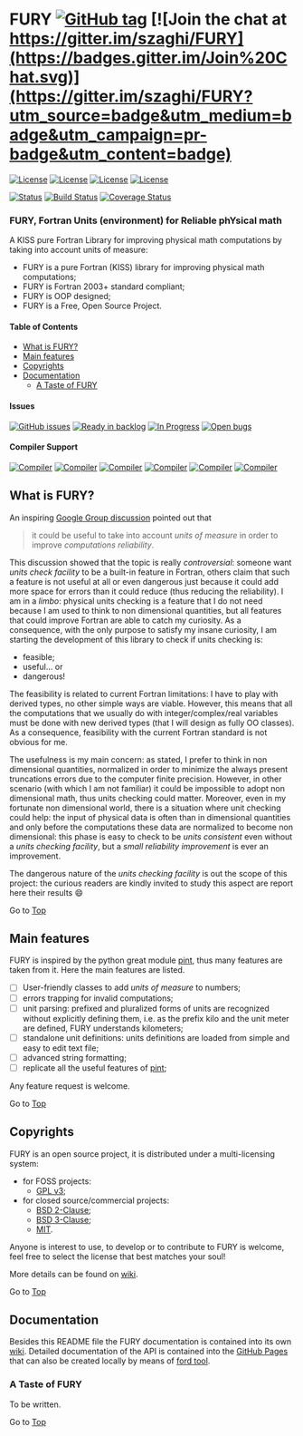 <a name="top"></a>

# FURY [![GitHub tag](https://img.shields.io/github/tag/szaghi/FURY.svg)]() [![Join the chat at https://gitter.im/szaghi/FURY](https://badges.gitter.im/Join%20Chat.svg)](https://gitter.im/szaghi/FURY?utm_source=badge&utm_medium=badge&utm_campaign=pr-badge&utm_content=badge)

[![License](https://img.shields.io/badge/license-GNU%20GeneraL%20Public%20License%20v3,%20GPLv3-blue.svg)]()
[![License](https://img.shields.io/badge/license-BSD2-red.svg)]()
[![License](https://img.shields.io/badge/license-BSD3-red.svg)]()
[![License](https://img.shields.io/badge/license-MIT-red.svg)]()

[![Status](https://img.shields.io/badge/status-unstable-red.svg)]()
[![Build Status](https://travis-ci.org/szaghi/FURY.svg?branch=master)](https://travis-ci.org/szaghi/FURY)
[![Coverage Status](https://img.shields.io/codecov/c/github/szaghi/FURY.svg)](http://codecov.io/github/szaghi/FURY?branch=master)

### FURY, Fortran Units (environment) for Reliable phYsical math

A KISS pure Fortran Library for improving physical math computations by taking into account units of measure:

- FURY is a pure Fortran (KISS) library for improving physical math computations;
- FURY is Fortran 2003+ standard compliant;
- FURY is OOP designed;
- FURY is a Free, Open Source Project.

#### Table of Contents

- [What is FURY?](#what-is-FURY)
- [Main features](#main-features)
- [Copyrights](#copyrights)
- [Documentation](#documentation)
  - [A Taste of FURY](#a-taste-of-FURY)

#### Issues

[![GitHub issues](https://img.shields.io/github/issues/szaghi/FURY.svg)]()
[![Ready in backlog](https://badge.waffle.io/szaghi/FURY.png?label=ready&title=Ready)](https://waffle.io/szaghi/FURY)
[![In Progress](https://badge.waffle.io/szaghi/FURY.png?label=in%20progress&title=In%20Progress)](https://waffle.io/szaghi/FURY)
[![Open bugs](https://badge.waffle.io/szaghi/FURY.png?label=bug&title=Open%20Bugs)](https://waffle.io/szaghi/FURY)

#### Compiler Support

[![Compiler](https://img.shields.io/badge/GNU-v5.3.x+-brightgreen.svg)]()
[![Compiler](https://img.shields.io/badge/Intel-v16.x+-brightgreen.svg)]()
[![Compiler](https://img.shields.io/badge/IBM%20XL-not%20tested-yellow.svg)]()
[![Compiler](https://img.shields.io/badge/g95-not%20tested-yellow.svg)]()
[![Compiler](https://img.shields.io/badge/NAG-not%20tested-yellow.svg)]()
[![Compiler](https://img.shields.io/badge/PGI-not%20tested-yellow.svg)]()

## What is FURY?

An inspiring [Google Group discussion](https://groups.google.com/forum/#!topic/comp.lang.fortran/1TbfQlAmKx8) pointed out that

> it could be useful to take into account *units of measure* in order to improve *computations reliability*.

This discussion showed that the topic is really *controversial*: someone want *units check facility* to be a built-in feature in Fortran, others claim that such a feature is not useful at all or even dangerous just because it could add more space for errors than it could reduce (thus reducing the reliability). I am in a *limbo*: physical units checking is a feature that I do not need because I am used to think to non dimensional quantities, but all features that could improve Fortran are able to catch my curiosity. As a consequence, with the only purpose to satisfy my insane curiosity, I am starting the development of this library to check if units checking is:

+ feasible;
+ useful... or
+ dangerous!

The feasibility is related to current Fortran limitations: I have to play with derived types, no other simple ways are viable. However, this means that all the computations that we usually do with integer/complex/real variables must be done with new derived types (that I will design as fully OO classes). As a consequence, feasibility with the current Fortran standard is not obvious for me.

The usefulness is my main concern: as stated, I prefer to think in non dimensional quantities, normalized in order to minimize the always present truncations errors due to the computer finite precision. However, in other scenario (with which I am not familiar) it could be impossible to adopt non dimensional math, thus units checking could matter. Moreover, even in my fortunate non dimensional world, there is a situation where unit checking could help: the input of physical data is often than in dimensional quantities and only before the computations these data are normalized to become non dimensional: this phase is easy to check to be *units consistent* even without a *units checking facility*, but a *small reliability improvement* is ever an improvement.

The dangerous nature of the *units checking facility* is out the scope of this project: the curious readers are kindly invited to study this aspect are report here their results :smile:

Go to [Top](#top)

## Main features

FURY is inspired by the python great module [pint](https://github.com/hgrecco/pint), thus many features are taken from it. Here the main features are listed.

* [ ] User-friendly classes to add *units of measure* to numbers;
* [ ] errors trapping for invalid computations;
* [ ] unit parsing: prefixed and pluralized forms of units are recognized without explicitly defining them, i.e. as the prefix kilo and the unit meter are defined, FURY understands kilometers;
* [ ] standalone unit definitions: units definitions are loaded from simple and easy to edit text file;
* [ ] advanced string formatting;
* [ ] replicate all the useful features of [pint](https://github.com/hgrecco/pint);

Any feature request is welcome.

Go to [Top](#top)

## Copyrights

FURY is an open source project, it is distributed under a multi-licensing system:

+ for FOSS projects:
  - [GPL v3](http://www.gnu.org/licenses/gpl-3.0.html);
+ for closed source/commercial projects:
  - [BSD 2-Clause](http://opensource.org/licenses/BSD-2-Clause);
  - [BSD 3-Clause](http://opensource.org/licenses/BSD-3-Clause);
  - [MIT](http://opensource.org/licenses/MIT).

Anyone is interest to use, to develop or to contribute to FURY is welcome, feel free to select the license that best matches your soul!

More details can be found on [wiki](https://github.com/szaghi/FURY/wiki/Copyrights).

Go to [Top](#top)

## Documentation

Besides this README file the FURY documentation is contained into its own [wiki](https://github.com/szaghi/FURY/wiki). Detailed documentation of the API is contained into the [GitHub Pages](http://szaghi.github.io/FURY/index.html) that can also be created locally by means of [ford tool](https://github.com/cmacmackin/ford).

### A Taste of FURY

To be written.

Go to [Top](#top)
